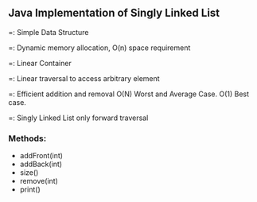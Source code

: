 ## Java Implementation of Singly Linked List 

=: Simple Data Structure

=: Dynamic memory allocation, O(n) space requirement 

=: Linear Container

=: Linear traversal to access arbitrary element

=: Efficient addition and removal O(N) Worst and Average Case. O(1) Best case. 

=: Singly Linked List only forward traversal

### Methods:
* addFront(int)
* addBack(int)
* size()
* remove(int)
* print()